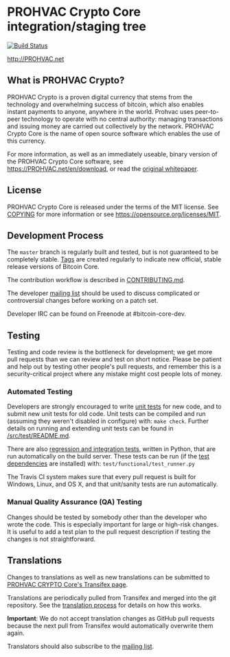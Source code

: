 PROHVAC Crypto Core integration/staging tree
=====================================

[![Build Status](https://travis-ci.org/bitcoin/bitcoin.svg?branch=master)](https://travis-ci.org/bitcoin/bitcoin)

http://PROHVAC.net

What is PROHVAC Crypto?
----------------

PROHVAC Crypto is a proven digital currency that stems from the technology and overwhelming success of bitcoin, which also enables instant payments to
anyone, anywhere in the world. Prohvac uses peer-to-peer technology to operate
with no central authority: managing transactions and issuing money are carried
out collectively by the network. PROHVAC Crypto Core is the name of open source
software which enables the use of this currency.

For more information, as well as an immediately useable, binary version of
the PROHVAC Crypto Core software, see https://PROHVAC.net/en/download, or read the
[original whitepaper](http://PROHVAC.net/PROHVAC.pdf).

License
-------

PROHVAC Crypto Core is released under the terms of the MIT license. See [COPYING](COPYING) for more
information or see https://opensource.org/licenses/MIT.

Development Process
-------------------

The `master` branch is regularly built and tested, but is not guaranteed to be
completely stable. [Tags](https://github.com/prohvac/prohvac/tags) are created
regularly to indicate new official, stable release versions of Bitcoin Core.

The contribution workflow is described in [CONTRIBUTING.md](CONTRIBUTING.md).

The developer [mailing list](https://lists.linuxfoundation.org/mailman/listinfo/bitcoin-dev)
should be used to discuss complicated or controversial changes before working
on a patch set.

Developer IRC can be found on Freenode at #bitcoin-core-dev.

Testing
-------

Testing and code review is the bottleneck for development; we get more pull
requests than we can review and test on short notice. Please be patient and help out by testing
other people's pull requests, and remember this is a security-critical project where any mistake might cost people
lots of money.

### Automated Testing

Developers are strongly encouraged to write [unit tests](src/test/README.md) for new code, and to
submit new unit tests for old code. Unit tests can be compiled and run
(assuming they weren't disabled in configure) with: `make check`. Further details on running
and extending unit tests can be found in [/src/test/README.md](/src/test/README.md).

There are also [regression and integration tests](/test), written
in Python, that are run automatically on the build server.
These tests can be run (if the [test dependencies](/test) are installed) with: `test/functional/test_runner.py`

The Travis CI system makes sure that every pull request is built for Windows, Linux, and OS X, and that unit/sanity tests are run automatically.

### Manual Quality Assurance (QA) Testing

Changes should be tested by somebody other than the developer who wrote the
code. This is especially important for large or high-risk changes. It is useful
to add a test plan to the pull request description if testing the changes is
not straightforward.

Translations
------------

Changes to translations as well as new translations can be submitted to
[PROHVAC CRYPTO Core's Transifex page](https://www.transifex.com/projects/p/bitcoin/).

Translations are periodically pulled from Transifex and merged into the git repository. See the
[translation process](doc/translation_process.md) for details on how this works.

**Important**: We do not accept translation changes as GitHub pull requests because the next
pull from Transifex would automatically overwrite them again.
 
Translators should also subscribe to the [mailing list](https://groups.google.com/forum/#!forum/bitcoin-translators).
